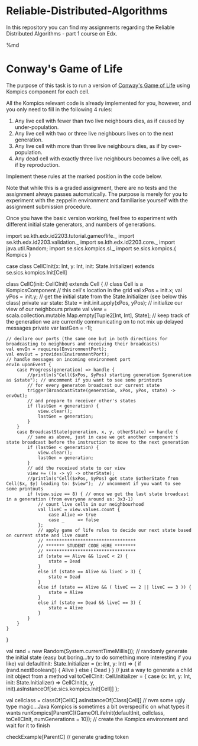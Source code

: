 # Reliable-Distributed-Algorithms

In this repository you can find my assignments regarding the Reliable Distributed Algorithms - part 1 course on Edx.


%md
# Conway's Game of Life
The purpose of this task is to run a version of [Conway's Game of Life](https://en.wikipedia.org/wiki/Conway%27s_Game_of_Life) using Kompics component for each cell.

All the Kompics relevant code is already implemented for you, however, and you only need to fill in the following 4 rules:
1. Any live cell with fewer than two live neighbours dies, as if caused by under-population.
2. Any live cell with two or three live neighbours lives on to the next generation.
3. Any live cell with more than three live neighbours dies, as if by over-population.
4. Any dead cell with exactly three live neighbours becomes a live cell, as if by reproduction.
 
Implement these rules at the marked position in the code below.

Note that while this is a graded assignment, there are no tests and the assignment always passes automatically.
The purpose is merely for you to experiment with the zeppelin environment and familiarise yourself with the assignment submission procedure.

Once you have the basic version working, feel free to experiment with different initial state generators, and numbers of generations.



import se.kth.edx.id2203.tutorial.gameoflife._
import se.kth.edx.id2203.validation._
import se.kth.edx.id2203.core._
import java.util.Random;
import se.sics.kompics.sl._
import se.sics.kompics.{ Kompics }

case class CellCInit(x: Int, y: Int, init: State.Initializer) extends se.sics.kompics.Init[Cell]

class CellC(init: CellCInit) extends Cell { // class Cell is a KompicsComponent
    // this cell's location in the grid
    val xPos = init.x;
    val yPos = init.y;
    // get the initial state from the State.Initializer (see below this class)
    private var state: State = init.init.apply(xPos, yPos);
    // initialize our view of our neighbours
    private val view = scala.collection.mutable.Map.empty[Tuple2[Int, Int], State];
    // keep track of the generation we are currently communicating on to not mix up delayed messages
    private var lastGen = -1l;

    // declare our ports (the same one but in both directions for broadcasting to neighbours and receiving their broadcasts)
    val envIn = requires(EnvironmentPort);
    val envOut = provides(EnvironmentPort);
    // handle messages on incoming environment port
    envIn uponEvent {
        case Progress(generation) => handle {
            //println(s"Cell($xPos, $yPos) starting generation $generation as $state"); // uncomment if you want to see some printouts
            // for every generaton broadcast our current state
            trigger(BroadcastState(generation, xPos, yPos, state) -> envOut);
            // and prepare to receiver other's states
            if (lastGen < generation) {
                view.clear();
                lastGen = generation;
            }
        }
        case BroadcastState(generation, x, y, otherState) => handle {
            // same as above, just in case we get another component's state broadcast before the instruction to move to the next generation
            if (lastGen < generation) {
                view.clear();
                lastGen = generation;
            }
            // add the received state to our view
            view += ((x -> y) -> otherState);
            //println(s"Cell($xPos, $yPos) got state $otherState from Cell($x, $y) leading to: $view");  // uncomment if you want to see some printouts
            if (view.size == 8) { // once we get the last state broadcast in a generation (from everyone around us: 3x3-1)
                // count live cells in our neighbourhood
                val liveC = view.values.count {
                    case Alive => true
                    case _     => false
                };
                // apply game of life rules to decide our next state based on current state and live count
                // **********************************
                // ******* STUDENT CODE HERE ********
                // **********************************
                if (state == Alive && liveC < 2) {
                    state = Dead
                }
                else if (state == Alive && liveC > 3) {
                    state = Dead
                }
                else if (state == Alive && ( liveC == 2 || liveC == 3 )) {
                    state = Alive
                }
                else if (state == Dead && liveC == 3) {
                    state = Alive
                }
            }
        }
    }
}


val rand = new Random(System.currentTimeMillis());
// randomly generate the initial state (easy but boring...try to do something more interesting if you like)
val defaultInit: State.Initializer = (x: Int, y: Int) => {
    if (rand.nextBoolean()) {
        Alive
    } else {
        Dead
    }
}
// just a way to generate a child init object from a method
val toCellCInit: Cell.Initializer = {
    case (x: Int, y: Int, init: State.Initializer) => CellCInit(x, y, init).asInstanceOf[se.sics.kompics.Init[Cell]]
};

val cellclass = classOf[CellC].asInstanceOf[Class[Cell]] // nvm some ugly type magic...Java Kompics is sometimes a bit overspecific on what types it wants
runKompics[ParentC](GameOfLifeInit(defaultInit, cellclass, toCellCInit, numGenerations = 10)); // create the Kompics environment and wait for it to finish

checkExample[ParentC] // generate grading token
    
    
